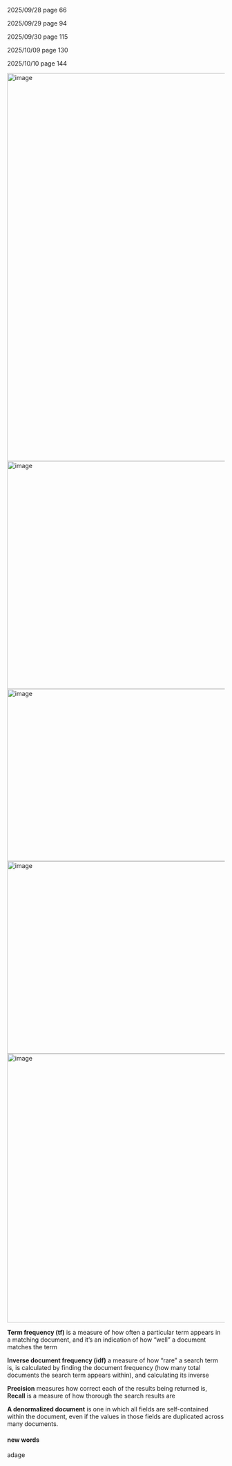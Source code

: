 2025/09/28 page 66

2025/09/29 page 94

2025/09/30 page 115

2025/10/09 page 130

2025/10/10 page 144

<img width="775" height="899" alt="image" src="https://github.com/user-attachments/assets/9ef833ff-851a-4537-b1aa-1c801aedd3a0" />
<img width="1177" height="528" alt="image" src="https://github.com/user-attachments/assets/2a162ec1-5f8c-4c72-9bc9-f90adf9315b7" />
<img width="637" height="399" alt="image" src="https://github.com/user-attachments/assets/18757696-4856-4792-a644-0c7957f1082a" />
<img width="802" height="446" alt="image" src="https://github.com/user-attachments/assets/08fcc87d-75ed-41bc-a215-1ff763a3f23c" />
<img width="773" height="623" alt="image" src="https://github.com/user-attachments/assets/c093178c-e59a-46e3-9bfa-f73902202fa3" />

**Term frequency (tf)** is a measure of how often a particular term appears in a matching
document, and it’s an indication of how “well” a document matches the term

**Inverse document frequency (idf)** a measure of how “rare” a search term is, is calculated by finding the document frequency (how many total documents the search
term appears within), and calculating its inverse

**Precision** measures how correct each of the results being returned is, **Recall** is a measure of how thorough the search results are

**A denormalized document** is one in which all fields are self-contained within the document, even if
the values in those fields are duplicated across many documents. 

#### new words

adage 

